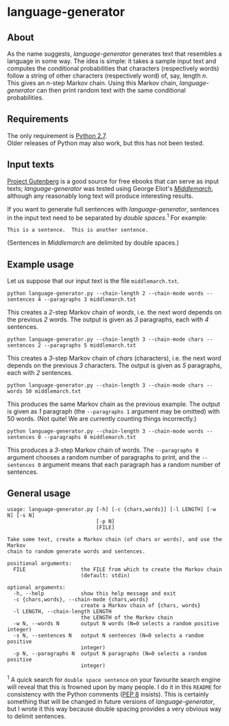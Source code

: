 # language-generator

## About
As the name suggests, *language-generator* generates text that resembles a 
language in some way.  The idea is simple: it takes a sample input text and 
computes the conditional probabilities that characters (respectively words) 
follow a string of other characters (respectively word) of, say, length *n*.  
This gives an *n*-step Markov chain.  Using this Markov chain, 
*language-generator* can then print random text with the same conditional 
probabilities.

## Requirements
The only requirement is [Python 2.7](https://www.python.org/downloads/).  
Older releases of Python may also work, but this has not been tested.

## Input texts
[Project Gutenberg](https://www.gutenberg.org/) is a good source for free 
ebooks that can serve as input texts; *language-generator* was tested using 
George Eliot's [*Middlemarch*](https://www.gutenberg.org/ebooks/145), although 
any reasonably long text will produce interesting results.

If you want to generate full sentences with *language-generator*, sentences in 
the input text need to be separated by *double spaces*.<sup>1</sup>  For 
example:
```
This is a sentence.  This is another sentence.
```
(Sentences in *Middlemarch* are delimited by double spaces.)

## Example usage
Let us suppose that our input text is the file `middlemarch.txt`.
```
python language-generator.py --chain-length 2 --chain-mode words --sentences 4 --paragraphs 3 middlemarch.txt
```
This creates a *2*-step Markov chain of *words*, i.e. the next word depends on 
the previous *2* words.  The output is given as *3* paragraphs, each with *4* 
sentences.

```
python language-generator.py --chain-length 3 --chain-mode chars --sentences 2 --paragraphs 5 middlemarch.txt
```
This creates a *3*-step Markov chain of *chars* (characters), i.e. the next 
word depends on the previous *3* characters.  The output is given as *5* 
paragraphs, each with *2* sentences.

```
python language-generator.py --chain-length 3 --chain-mode chars --words 50 middlemarch.txt
```
This produces the same Markov chain as the previous example.  The output is 
given as *1* paragraph (the `--paragraphs 1` argument may be omitted) with 50 
words. (Not quite! We are currently counting things incorrectly.)

```
python language-generator.py --chain-length 3 --chain-mode words --sentences 0 --paragraphs 0 middlemarch.txt
```
This produces a *3*-step Markov chain of words. The `--paragraphs 0` argument 
chooses a random number of paragraphs to print, and the `--sentences 0` 
argument means that each paragraph has a random number of sentences.

## General usage
```
usage: language-generator.py [-h] [-c {chars,words}] [-l LENGTH] [-w N] [-s N]
                             [-p N]
                             [FILE]

Take some text, create a Markov chain (of chars or words), and use the Markov
chain to random generate words and sentences.

positional arguments:
  FILE                  the FILE from which to create the Markov chain
                        (default: stdin)

optional arguments:
  -h, --help            show this help message and exit
  -c {chars,words}, --chain-mode {chars,words}
                        create a Markov chain of {chars, words}
  -l LENGTH, --chain-length LENGTH
                        the LENGTH of the Markov chain
  -w N, --words N       output N words (N=0 selects a random positive integer)
  -s N, --sentences N   output N sentences (N=0 selects a random positive
                        integer)
  -p N, --paragraphs N  output N paragraphs (N=0 selects a random positive
                        integer)
```

<sup>1</sup> A quick search for `double space sentence` on your favourite 
search engine will reveal that this is frowned upon by many people.  I do it 
in this `README` for consistency with the Python comments ([PEP 
8](https://www.python.org/dev/peps/pep-0008/) insists).  This is certainly 
something that will be changed in future versions of *language-generator*, but 
I wrote it this way because double spacing provides a very obvious way to 
delimit sentences.
